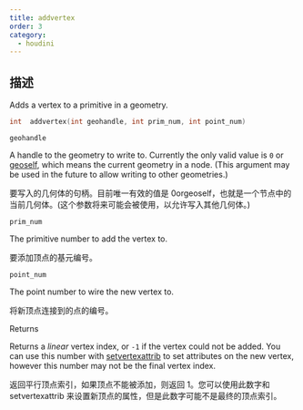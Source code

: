 ```yaml
---
title: addvertex
order: 3
category:
  - houdini
---
```

    
## 描述

Adds a vertex to a primitive in a geometry.

```c
int  addvertex(int geohandle, int prim_num, int point_num)
```

`geohandle`

A handle to the geometry to write to. Currently the only valid value is `0` or
[geoself](geoself.html "Returns a handle to the current geometry."), which
means the current geometry in a node. (This argument may be used in the future
to allow writing to other geometries.)

要写入的几何体的句柄。目前唯一有效的值是 0orgeoself，也就是一个节点中的当前几何体。(这个参数将来可能会被使用，以允许写入其他几何体。)

`prim_num`

The primitive number to add the vertex to.

要添加顶点的基元编号。

`point_num`

The point number to wire the new vertex to.

将新顶点连接到的点的编号。

Returns

Returns a _linear_ vertex index, or `-1` if the vertex could not be added. You
can use this number with [setvertexattrib](setvertexattrib.html "Sets a vertex
attribute in a geometry.") to set attributes on the new vertex, however this
number may not be the final vertex index.

返回平行顶点索引，如果顶点不能被添加，则返回 1。您可以使用此数字和 setvertexattrib 来设置新顶点的属性，但是此数字可能不是最终的顶点索引。
